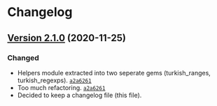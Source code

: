 # Changelog
## [Version 2.1.0](https://github.com/sbagdat/turkish_support/releases/tag/v2.1.0) (2020-11-25)
### Changed
- Helpers module extracted into two seperate gems (turkish_ranges, turkish_regexps). [`a2a6261`](https://github.com/sbagdat/turkish_support/commit/a2a6261)
- Too much refactoring. [`a2a6261`](https://github.com/sbagdat/turkish_support/commit/a2a6261)
- Decided to keep a changelog file (this file).
